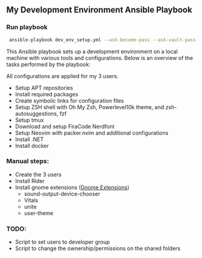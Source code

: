 ## My Development Environment Ansible Playbook

### Run playbook

```bash
 ansible-playbook dev_env_setup.yml --ask-become-pass --ask-vault-pass
```

This Ansible playbook sets up a development environment on a local machine with various tools and configurations. Below is an overview of the tasks performed by the playbook:

All configurations are applied for my 3 users.

- Setup APT repositories
- Install required packages
- Create symbolic links for configuration files
- Setup ZSH shell with Oh My Zsh, Powerlevel10k theme, and zsh-autosuggestions, fzf
- Setup tmux
- Download and setup FiraCode Nerdfont
- Setup Neovim with packer.nvim and additional configurations
- Install .NET
- Install docker

### Manual steps:

- Create the 3 users
- Install Rider
- Install gnome extensions ([Gnome Extensions](https://extensions.gnome.org/))
     - sound-output-device-chooser
     - Vitals
     - unite
     - user-theme

### TODO:
- Script to set users to developer group
- Script to change the ownership/permissions on the shared folders
